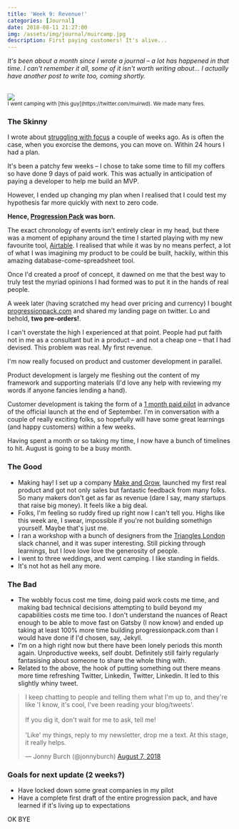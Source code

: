 ```yaml
---
title: 'Week 9: Revenue!'
categories: [Journal]
date: 2018-08-11 21:27:00
img: /assets/img/journal/muircamp.jpg
description: First paying customers! It's alive...
---
```


_It's been about a month since I wrote a journal – a lot has happened in that time. I can't remember it all, some of it isn't worth writing about... I actually have another post to write too, coming shortly._

<br>
<img src="/assets/img/journal/muircamp.jpg">
<br>
<small>I went camping with [this guy](https://twitter.com/muirwd). We made many fires.</small>

### The Skinny

I wrote about [struggling with focus](/on-focus) a couple of weeks ago. As is often the case, when you exorcise the demons, you can move on. Within 24 hours I had a plan.

It's been a patchy few weeks – I chose to take some time to fill my coffers so have done 9 days of paid work. This was actually in anticipation of paying a developer to help me build an MVP.

However, I ended up changing my plan when I realised that I could test my hypothesis far more quickly with next to zero code.

<b>Hence, [Progression Pack](https://progressionpack.com) was born.</b>

The exact chronology of events isn't entirely clear in my head, but there was a moment of epiphany around the time I started playing with my new favourite tool, [Airtable](https://airtable.com). I realised that while it was by no means perfect, a lot of what I was imagining my product to be could be built, hackily, within this amazing database-come-spreadsheet tool.

Once I'd created a proof of concept, it dawned on me that the best way to truly test the myriad opinions I had formed was to put it in the hands of real people.

A week later (having scratched my head over pricing and currency) I bought [progressionpack.com](https://progressionpack.com) and shared my landing page on twitter. Lo and behold, <b>two pre-orders!</b>.

I can't overstate the high I experienced at that point. People had put faith not in me as a consultant but in a product – and not a cheap one – that I had devised. This problem was real. My first revenue.

I'm now really focused on product and customer development in parallel.

Product development is largely me fleshing out the content of my framework and supporting materials (I'd love any help with reviewing my words if anyone fancies lending a hand).

Customer development is taking the form of a [1 month paid pilot](https://progressionpack.com/pilot) in advance of the official launch at the end of September. I'm in conversation with a couple of really exciting folks, so hopefully will have some great learnings (and happy customers) within a few weeks.

Having spent a month or so taking my time, I now have a bunch of timelines to hit. August is going to be a busy month.

### The Good

- Making hay! I set up a company [Make and Grow](https://progression.team), launched my first real product and got not only sales but fantastic feedback from many folks. So many makers don't get as far as revenue (dare I say, many startups that raise big money). It feels like a big deal.
- Folks, I'm feeling so ruddy fired up right now I can't tell you. Highs like this week are, I swear, impossible if you're not building somethign yourself. Maybe that's just me.
- I ran a workshop with a bunch of designers from the [Triangles London](https://triangles-slack.com) slack channel, and it was super interesting. Still picking through learnings, but I love love love the generosity of people.
- I went to three weddings, and went camping. I like standing in fields.
- It's not hot as hell any more.

### The Bad

- The wobbly focus cost me time, doing paid work costs me time, and making bad technical decisions attempting to build beyond my capabilities costs me time too. I don't understand the nuances of React enough to be able to move fast on Gatsby (I now know) and ended up taking at least 100% more time building progressionpack.com than I would have done if I'd chosen, say, Jekyll.
- I'm on a high right now but there have been lonely periods this month again. Unproductive weeks, self doubt. Definitely still fairly regularly fantasising about someone to share the whole thing with.
- Related to the above, the hook of putting something out there means more time refreshing Twitter, Linkedin, Twitter, Linkedin. It led to this slightly whiny tweet.
<blockquote class="twitter-tweet" data-lang="en"><p lang="en" dir="ltr">I keep chatting to people and telling them what I&#39;m up to, and they&#39;re like &#39;I know, it&#39;s cool, I&#39;ve been reading your blog/tweets&#39;. <br><br>If you dig it, don&#39;t wait for me to ask, tell me! <br><br>&#39;Like&#39; my things, reply to my newsletter, drop me a text. At this stage, it really helps.</p>&mdash; Jonny Burch (@jonnyburch) <a href="https://twitter.com/jonnyburch/status/1026880440798511104?ref_src=twsrc%5Etfw">August 7, 2018</a></blockquote>

### Goals for next update (2 weeks?)

- Have locked down some great companies in my pilot
- Have a complete first draft of the entire progression pack, and have learned if it's living up to expectations

OK BYE
